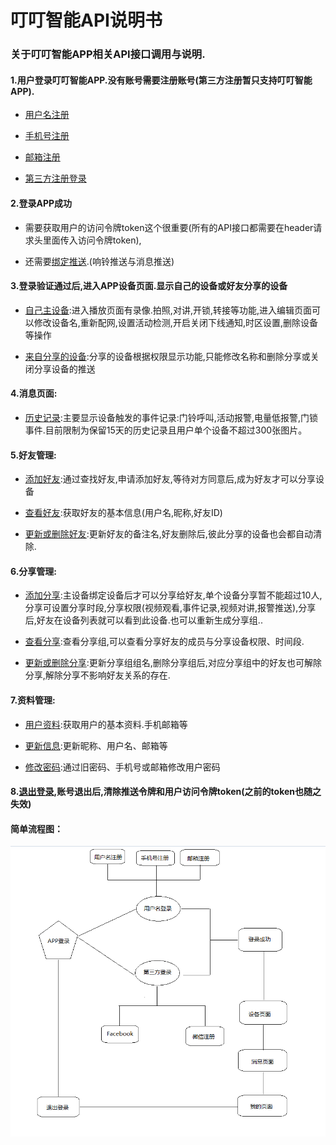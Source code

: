 # 叮叮智能API说明书

### 关于叮叮智能APP相关API接口调用与说明.

#### 1.用户登录叮叮智能APP.没有账号需要注册账号\(第三方注册暂只支持叮叮智能APP\).

* [用户名注册](/../zhang-hao-zhu-ce/yong-hu-ming-zhu-ce.html)

* [手机号注册](/../zhang-hao-zhu-ce/shou-ji-hao-zhu-ce.html)

* [邮箱注册](/../zhang-hao-zhu-ce/you-xiang-zhu-ce.html)

* [第三方注册登录](/../deng-lu-yu-tui-chu/zhang-hao-deng-lu/di-san-fang-deng-lu.html)

#### 2.登录APP成功

* 需要获取用户的访问令牌token这个很重要\(所有的API接口都需要在header请求头里面传入访问令牌token\),

* 还需要[绑定推送](/../bang-ding-tui-song.html).\(响铃推送与消息推送\)

#### 3.登录验证通过后,进入APP设备页面.显示自己的设备或好友分享的设备

* [自己主设备](/../she-bei-xiang-guan/wo-de-she-bei.html):进入播放页面有录像.拍照,对讲,开锁,转接等功能,进入编辑页面可以修改设备名,重新配网,设置活动检测,开启关闭下线通知,时区设置,删除设备等操作

* [来自分享的设备](/../she-bei-xiang-guan/fen-xiang-she-bei.html):分享的设备根据权限显示功能,只能修改名称和删除分享或关闭分享设备的推送

#### 4.消息页面:

* [历史记录](/../xiao-xi-xiang-guan/li-shi-ji-lu.html):主要显示设备触发的事件记录:门铃呼叫,活动报警,电量低报警,门锁事件.目前限制为保留15天的历史记录且用户单个设备不超过300张图片。

#### 5.好友管理:

* [添加好友](/../hao-you-guan-li/tian-jia-hao-you.html):通过查找好友,申请添加好友,等待对方同意后,成为好友才可以分享设备

* [查看好友](/../hao-you-guan-li/cha-kan-hao-you.html):获取好友的基本信息\(用户名,昵称,好友ID\)

* [更新或删除好友](/../hao-you-guan-li/geng-xin-yu-shan-chu.html):更新好友的备注名,好友删除后,彼此分享的设备也会都自动清除.

#### 6.分享管理:

* [添加分享](/../fen-xiang-guan-li/tian-jia-fen-xiang.html):主设备绑定设备后才可以分享给好友,单个设备分享暂不能超过10人,分享可设置分享时段,分享权限\(视频观看,事件记录,视频对讲,报警推送\),分享后,好友在设备列表就可以看到此设备.也可以重新生成分享组..

* [查看分享](/../fen-xiang-guan-li/cha-kan-fen-xiang.html):查看分享组,可以查看分享好友的成员与分享设备权限、时间段.

* [更新或删除分享](/../fen-xiang-guan-li/geng-xin-yu-shan-chu.html):更新分享组组名,删除分享组后,对应分享组中的好友也可解除分享,解除分享不影响好友关系的存在.

#### 7.资料管理:

* [用户资料](/../zi-liao-guan-li/yong-hu-zi-liao.html):获取用户的基本资料.手机邮箱等

* [更新信息](/../zi-liao-guan-li/geng-xin-zi-liao.html):更新昵称、用户名、邮箱等

* [修改密码](/../zi-liao-guan-li/xiu-gai-mi-ma.html):通过旧密码、手机号或邮箱修改用户密码

#### 8.[退出登录](/../deng-lu-yu-tui-chu/zhang-hao-tui-chu.html),账号退出后,清除推送令牌和用户访问令牌token\(之前的token也随之失效\)

#### 简单流程图：

![](/assets/TIM截图20190306161312.png)

